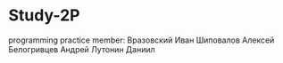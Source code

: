 # Study-2P
programming practice
member:
Вразовский Иван
Шиповалов Алексей
Белогривцев Андрей
Лутонин Даниил
